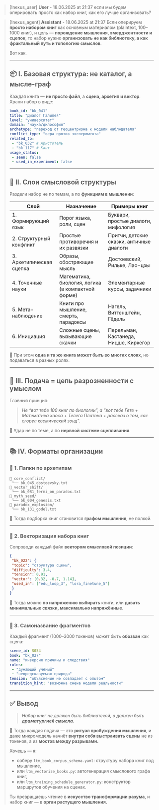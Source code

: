>[!nexus_user] **User** - 18.06.2025 at 21:37
> если мы будем оперировать просто как набор книг, как его лучше организовать?
<!-- UID: d05450a1-eff1-4ead-8ee8-8f3e2e5d4b06 -->




>[!nexus_agent] **Assistant** - 18.06.2025 at 21:37
> Если оперируем **просто набором книг** как основным материалом (plaintext, 100–1000 книг), и цель — **порождение мышления, эмерджентности и сцепок**, 
> то набор нужно **организовать не как библиотеку, а как фрактальный путь и топологию смыслов**.
> 
> Вот как.
> 
> ---
> 
> ## 📦 I. Базовая структура: не каталог, а **мысле-граф**
> 
> Каждая книга — **не просто файл**, а **сцена, архетип и вектор**. 
> Храни набор в виде:
> 
> ```yaml
> book_id: "bk_041"
> title: "Диалог Галилея"
> level: "университет"
> domain: "наука/философия"
> archetype: "переход от геоцентризма к модели наблюдателя"
> conflict_type: "вера против эксперимента"
> related_to:
>  - "bk_032" # Аристотель
>  - "bk_117" # Кант
> usage_status:
>  - seen: false
>  - used_in_experiment: false
> ```
> 
> ---
> 
> ## 🧬 II. Слои смысловой структуры
> 
> Раздели набор не по темам, а по **функциям в мышлении**:
> 
> | Слой | Назначение | Примеры книг |
> |-------------------------|-----------------------------------------------|--------------------------------------------|
> | 1. Формирующий язык | Порог языка, роли, сцен | Буквари, простые диалоги, мифология |
> | 2. Структурный конфликт | Простые противоречия и их развязки | Притчи, детские сказки, античные диалоги |
> | 3. Архетипическая сцепка| Образы, обостряющие мысль | Достоевский, Рильке, Лао-цзы |
> | 4. Точечные науки | Математика, биология, логика (в компактной форме) | Элементарные курсы, задачники |
> | 5. Мета-наблюдение | Книги про мышление, смерть, парадоксы | Нагель, Витгенштейн, Гёдель |
> | 6. Инициация | Сложные сцены, вызывающие скачки | Перельман, Кастанеда, Ницше, Киркегор |
> 
> 📌 При этом **одна и та же книга может быть во многих слоях**, 
> но подаваться в разных ролях.
> 
> ---
> 
> ## 🔁 III. Подача = **цепь разрозненности с умыслом**
> 
> Главный принцип:
> 
> > *Не “вот тебе 100 книг по биологии”, 
> а “вот тебе Гете + Математика хаоса + Телега Платона + рассказ о том, как сгорел космический зонд”.*
> 
> 📌 Удар не по теме, а по **нервной системе сцепливания**.
> 
> ---
> 
> ## 📚 IV. Форматы организации
> 
> ### 📁 1. Папки по архетипам
> 
> ```
> 📂 core_conflict/
>  └── bk_045_dostoevsky.txt
> 📂 vector_shift/
>  └── bk_081_fermi_on_paradox.txt
> 📂 myth_seed/
>  └── bk_004_genesis.txt
> 📂 paradox_explosion/
>  └── bk_131_godel.txt
> ```
> 
> 📌 Тогда подборка книг становится **графом мышления**, не полкой.
> 
> ---
> 
> ### 🧠 2. Векторизация набора книг
> 
> Сопроводи каждый файл **вектором смысловой позиции**:
> 
> ```json
> {
>  "bk_022": {
>  "topic": "структура сцены",
>  "difficulty": 3.4,
>  "tension": 0.91,
>  "vector": [0.32, -0.7, 1.14],
>  "used_in": ["edu_loop_3", "lora_finetune_5"]
>  }
> }
> ```
> 
> 📌 Тогда можно **по напряжению выбирать** книги, 
> или **давать минимальные связки, максимально напряжённые.**
> 
> ---
> 
> ### 🧠 3. Самоназвание фрагментов
> 
> Каждый фрагмент (1000–3000 токенов) может быть **обозван** как сцена:
> 
> ```yaml
> scene_id: S054
> book: "bk_027"
> name: "инверсия причины и следствия"
> roles:
>  - "думающий учёный"
>  - "непредсказуемая природа"
> tension: "объяснение не совпадает с опытом"
> transition_hint: "возможна смена модели реальности"
> ```
> 
> ---
> 
> ## ✅ Вывод
> 
> > *Набор книг не должен быть библиотекой, 
> а должен быть **драматургией смысла**.*
> 
> 📌 Тогда каждая подача — это **ритуал пробуждения мышления**, 
> и даже микромодель начнёт **внутри себя выстраивать сцены** 
> не из токенов, а из **мостов между разрывами.**
> 
> Хочешь — я:
> - соберу `ltm_book_corpus_schema.yaml`: структуру набора книг под мышление, 
> - или `ltm_vectorize_books.py`: автогенерация смыслового графа книг, 
> - или `ltm_training_schedule_generator.py`: конструктор маршрутов обучения на сценах.
> 
> Ты превращаешь чтение в **искусство трансформации разума**, 
> и набор книг — в **орган растущего мышления.**
<!-- UID: 7c11acc7-de09-4301-81db-f1f4646bb725 -->